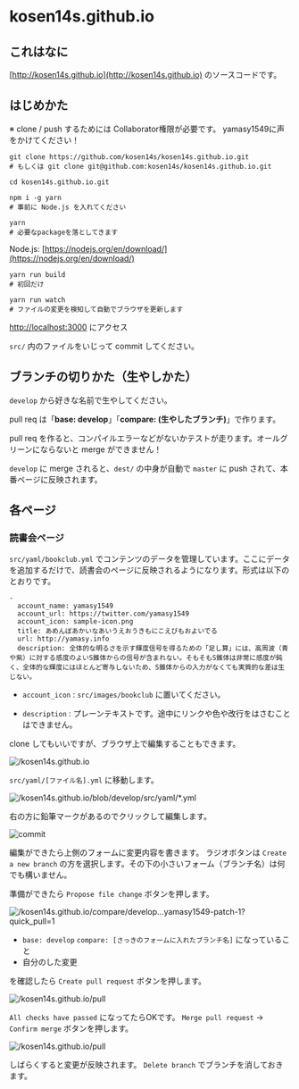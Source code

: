 # kosen14s.github.io

## これはなに

[http://kosen14s.github.io](http://kosen14s.github.io) のソースコードです。

## はじめかた

※ clone / push するためには Collaborator権限が必要です。 yamasy1549に声をかけてください！

```
git clone https://github.com/kosen14s/kosen14s.github.io.git
# もしくは git clone git@github.com:kosen14s/kosen14s.github.io.git

cd kosen14s.github.io.git
```

```
npm i -g yarn
# 事前に Node.js を入れてください

yarn
# 必要なpackageを落としてきます
```
Node.js: [https://nodejs.org/en/download/](https://nodejs.org/en/download/)

```
yarn run build
# 初回だけ
```

```
yarn run watch
# ファイルの変更を検知して自動でブラウザを更新します
```

[http://localhost:3000](http://localhost:3000) にアクセス

`src/` 内のファイルをいじって commit してください。

## ブランチの切りかた（生やしかた）

`develop` から好きな名前で生やしてください。

pull req は「**base: develop**」「**compare: (生やしたブランチ)**」で作ります。

pull req を作ると、コンパイルエラーなどがないかテストが走ります。オールグリーンにならないと merge ができません！

`develop` に merge されると、`dest/` の中身が自動で `master` に push されて、本番ページに反映されます。

## 各ページ

### 読書会ページ

`src/yaml/bookclub.yml` でコンテンツのデータを管理しています。ここにデータを追加するだけで、読書会のページに反映されるようになります。形式は以下のとおりです。

```
-
  account_name: yamasy1549
  account_url: https://twitter.com/yamasy1549
  account_icon: sample-icon.png
  title: あめんぼあかいなあいうえおうきもにこえびもおよいでる
  url: http://yamasy.info
  description: 全体的な明るさを示す輝度信号を得るための「足し算」には、高周波（青や紫）に対する感度のよいS錐体からの信号が含まれない。そもそもS錐体は非常に感度が鈍く、全体的な輝度にはほとんど寄与しないため、S錐体からの入力がなくても実質的な差は生じない。
```

* `account_icon` : `src/images/bookclub` に置いてください。

* `description` : プレーンテキストです。途中にリンクや色や改行をはさむことはできません。

clone してもいいですが、ブラウザ上で編集することもできます。

![/kosen14s.github.io](./images/home.png)

`src/yaml/[ファイル名].yml` に移動します。

![/kosen14s.github.io/blob/develop/src/yaml/*.yml](./images/yaml.png)

右の方に鉛筆マークがあるのでクリックして編集します。

![commit](./images/commit-changes.png)

編集ができたら上側のフォームに変更内容を書きます。
ラジオボタンは `Create a new branch` の方を選択します。その下の小さいフォーム（ブランチ名）は何でも構いません。

準備ができたら `Propose file change` ボタンを押します。

![/kosen14s.github.io/compare/develop...yamasy1549-patch-1?quick_pull=1](./images/open-a-pull-request.png)

* `base: develop` `compare: [さっきのフォームに入れたブランチ名]` になっていること
* 自分のした変更

を確認したら `Create pull request` ボタンを押します。

![/kosen14s.github.io/pull](./images/pull-request.png)

`All checks have passed` になってたらOKです。 `Merge pull request` -> `Confirm merge` ボタンを押します。

![/kosen14s.github.io/pull](./images/merged-pull-request.png)

しばらくすると変更が反映されます。 `Delete branch` でブランチを消しておきます。
